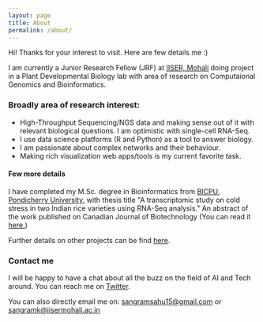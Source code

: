 ```yaml
---
layout: page
title: About
permalink: /about/
---
```


Hi! Thanks for your interest to visit. Here are few details me :)

I am currently a Junior Research Fellow (JRF) at [IISER, Mohali] doing project in a Plant Developmental Biology lab with area of research on Computaional Genomics and Bioinformatics.

### Broadly area of research interest:
* High-Throughput Sequencing/NGS data and making sense out of it with relevant biological questions. I am optimistic with single-cell RNA-Seq.
* I use data science platforms (R and Python) as a tool to answer biology. 
* I am passionate about complex networks and their behaviour.
* Making rich visualization web apps/tools is my current favorite task.

#### Few more details

I have completed my M.Sc. degree in Bioinformatics from [BICPU], [Pondicherry University], with thesis title "A transcriptomic study on cold stress in two Indian rice varieties using RNA-Seq analysis." An abstract of the work published on Canadian Journal of Biotechnology (You can read it [here.])

Further details on other projects can be find [here](https://sksahu.net/projects).

### Contact me
I will be happy to have a chat about all the buzz on the field of AI and Tech around. You can reach me on [Twitter](https://twitter.com/sangram_ksahu).

You can also directly email me on:
[sangramsahu15@gmail.com](mailto:sangramsahu15@gmail.com) or [sangramk@iisermohali.ac.in](mailto:sangramk@iisermohali.ac.in)


[Pondicherry University]: http://www.pondiuni.edu.in
[BICPU]: https://www.bicpu.edu.in
[IISER, Mohali]: http://iisermohali.ac.in
[here.]:https://www.canadianjbiotech.com/CAN_J_BIOTECH/Archives/v1/Special%20Issue/cjb.2017-a187.pdf
